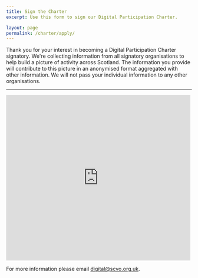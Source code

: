 ```yaml
---
title: Sign the Charter
excerpt: Use this form to sign our Digital Participation Charter.

layout: page
permalink: /charter/apply/
---
```


Thank you for your interest in becoming a Digital Participation Charter signatory. We're collecting information from all signatory organisations to help build a picture of activity across Scotland. The information you provide will contribute to this picture in an anonymised format aggregated with other information. We will not pass your individual information to any other organisations.

---

<div class="digform">
<iframe src="http://www.fundingscotland.com/digitalcontacts/PledgeYourSupport" width="500" height="450" frameborder="0" style="border:0"></iframe>
</div>

For more information please email [digital@scvo.org.uk](mailto:digital@scvo.org.uk).
